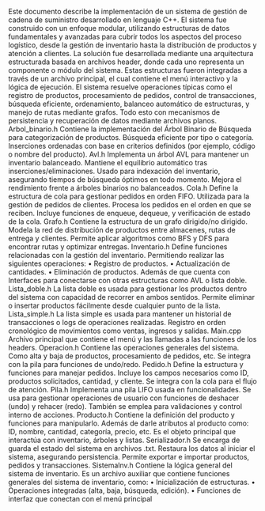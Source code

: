 Este documento describe la implementación de un sistema de gestión de cadena
de suministro desarrollado en lenguaje C++. El sistema fue construido con un
enfoque modular, utilizando estructuras de datos fundamentales y avanzadas
para cubrir todos los aspectos del proceso logístico, desde la gestión de inventario
hasta la distribución de productos y atención a clientes.
La solución fue desarrollada mediante una arquitectura estructurada basada en
archivos header, donde cada uno representa un componente o módulo del
sistema. Estas estructuras fueron integradas a través de un archivo principal, el
cual contiene el menú interactivo y la lógica de ejecución.
El sistema resuelve operaciones típicas como el registro de productos,
procesamiento de pedidos, control de transacciones, búsqueda eficiente,
ordenamiento, balanceo automático de estructuras, y manejo de rutas mediante
grafos. Todo esto con mecanismos de persistencia y recuperación de datos
mediante archivos planos.
Arbol_binario.h
Contiene la implementación del Árbol Binario de Búsqueda para categorización
de productos. Búsqueda eficiente por tipo o categoría. Inserciones ordenadas con
base en criterios definidos (por ejemplo, código o nombre del producto).
Avl.h
Implementa un árbol AVL para mantener un inventario balanceado. Mantiene el
equilibrio automático tras inserciones/eliminaciones. Usado para indexación del
inventario, asegurando tiempos de búsqueda óptimos en todo momento. Mejora
el rendimiento frente a árboles binarios no balanceados.
Cola.h
Define la estructura de cola para gestionar pedidos en orden FIFO. Utilizada
para la gestión de pedidos de clientes. Procesa los pedidos en el orden en que
se reciben. Incluye funciones de enqueue, dequeue, y verificación de estado de
la cola.
Grafo.h
Contiene la estructura de un grafo dirigido/no dirigido. Modela la red de
distribución de productos entre almacenes, rutas de entrega y clientes. Permite
aplicar algoritmos como BFS y DFS para encontrar rutas y optimizar entregas.
Inventario.h
Define funciones relacionadas con la gestión del inventario. Permitiendo realizar
las siguientes operaciones:
• Registro de productos.
• Actualización de cantidades.
• Eliminación de productos.
Además de que cuenta con Interfaces para conectarse con otras estructuras
como AVL o lista doble.
Lista_doble.h
La lista doble es usada para gestionar los productos dentro del sistema con
capacidad de recorrer en ambos sentidos. Permite eliminar o insertar productos
fácilmente desde cualquier punto de la lista.
Lista_simple.h
La lista simple es usada para mantener un historial de transacciones o logs de
operaciones realizadas. Registro en orden cronológico de movimientos como
ventas, ingresos y salidas.
Main.cpp
Archivo principal que contiene el menú y las llamadas a las funciones de los
headers.
Operacion.h
Contiene las operaciones generales del sistema. Como alta y baja de productos,
procesamiento de pedidos, etc. Se integra con la pila para funciones de undo/redo.
Pedido.h
Define la estructura y funciones para manejar pedidos. Incluye los campos
necesarios como ID, productos solicitados, cantidad, y cliente. Se integra con la
cola para el flujo de atención.
Pila.h
Implementa una pila LIFO usada en funcionalidades. Se usa para gestionar
operaciones de usuario con funciones de deshacer (undo) y rehacer (redo).
También se emplea para validaciones y control interno de acciones.
Producto.h
Contiene la definición del producto y funciones para manipularlo. Además de darle
atributos al producto como: ID, nombre, cantidad, categoría, precio, etc.
Es el objeto principal que interactúa con inventario, árboles y listas.
Serializador.h
Se encarga de guarda el estado del sistema en archivos .txt. Restaura los datos
al iniciar el sistema, asegurando persistencia. Permite exportar e importar
productos, pedidos y transacciones.
Sistemalnv.h
Contiene la lógica general del sistema de inventario.
Es un archivo auxiliar que contiene funciones generales del sistema de inventario,
como:
• Inicialización de estructuras.
• Operaciones integradas (alta, baja, búsqueda, edición).
• Funciones de interfaz que conectan con el menú principal
